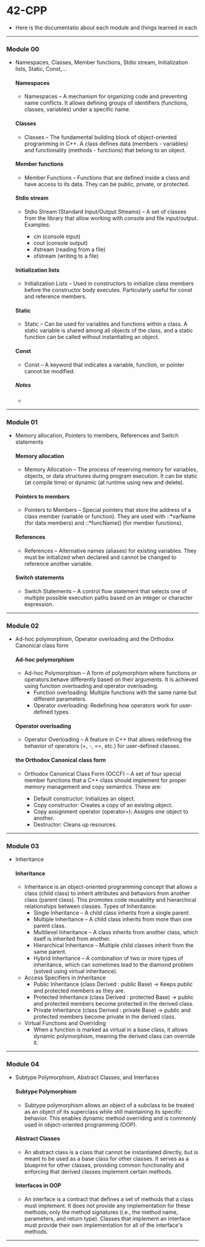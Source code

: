 # 42-CPP
- Here is the documentatio about each module and things learned in each

---
### Module 00
- Namespaces, Classes, Member functions, Stdio stream, Initialization lists, Static, Const,...
    #### Namespaces
    - Namespaces – A mechanism for organizing code and preventing name conflicts. It allows defining groups of identifiers (functions, classes, variables) under a specific name.
    #### Classes
    - Classes – The fundamental building block of object-oriented programming in C++. A class defines data (members - variables) and functionality (methods - functions) that belong to an object.
    #### Member functions
    - Member Functions – Functions that are defined inside a class and have access to its data. They can be public, private, or protected.
    #### Stdio stream
    - Stdio Stream (Standard Input/Output Streams) – A set of classes from the <iostream> library that allow working with console and file input/output. Examples:
        - cin (console input)
        - cout (console output)
        - ifstream (reading from a file)
        - ofstream (writing to a file)
    #### Initialization lists
    - Initialization Lists – Used in constructors to initialize class members before the constructor body executes. Particularly useful for const and reference members.
    #### Static
    - Static – Can be used for variables and functions within a class. A static variable is shared among all objects of the class, and a static function can be called without instantiating an object.
    #### Const
    - Const – A keyword that indicates a variable, function, or pointer cannot be modified.
    ##### Notes
    - 
---
### Module 01
- Memory allocation, Pointers to members, References and Switch statements
    #### Memory allocation
    - Memory Allocation – The process of reserving memory for variables, objects, or data structures during program execution. It can be static (at compile time) or dynamic (at runtime using new and delete).
    #### Pointers to members
    - Pointers to Members – Special pointers that store the address of a class member (variable or function). They are used with ::*varName (for data members) and ::*funcName() (for member functions).
    #### References
    - References – Alternative names (aliases) for existing variables. They must be initialized when declared and cannot be changed to reference another variable.
    #### Switch statements
    - Switch Statements – A control flow statement that selects one of multiple possible execution paths based on an integer or character expression.
---
### Module 02
- Ad-hoc polymorphism, Operator overloading and the Orthodox Canonical class form
    #### Ad-hoc polymorphism
    - Ad-hoc Polymorphism – A form of polymorphism where functions or operators behave differently based on their arguments. It is achieved using function overloading and operator overloading.
        - Function overloading: Multiple functions with the same name but different parameters.
        - Operator overloading: Redefining how operators work for user-defined types.
    #### Operator overloading
    - Operator Overloading – A feature in C++ that allows redefining the behavior of operators (+, -, ==, etc.) for user-defined classes.
    #### the Orthodox Canonical class form
    - Orthodox Canonical Class Form (OCCF) – A set of four special member functions that a C++ class should implement for proper memory management and copy semantics. These are:

        - Default constructor: Initializes an object.
        - Copy constructor: Creates a copy of an existing object.
        - Copy assignment operator (operator=): Assigns one object to another.
        - Destructor: Cleans up resources.
---
### Module 03
- Inheritance
    #### Inheritance
    - Inheritance is an object-oriented programming concept that allows a class (child class) to inherit attributes and behaviors from another class (parent class). This promotes code reusability and hierarchical relationships between classes. Types of Inheritance:
        - Single Inheritance – A child class inherits from a single parent.
        - Multiple Inheritance – A child class inherits from more than one parent class.
        - Multilevel Inheritance – A class inherits from another class, which itself is inherited from another.
        - Hierarchical Inheritance – Multiple child classes inherit from the same parent.
        - Hybrid Inheritance – A combination of two or more types of inheritance, which can sometimes lead to the diamond problem (solved using virtual inheritance).
    - Access Specifiers in Inheritance
        - Public Inheritance (class Derived : public Base) → Keeps public and protected members as they are.
        - Protected Inheritance (class Derived : protected Base) → public and protected members become protected in the derived class.
        - Private Inheritance (class Derived : private Base) → public and protected members become private in the derived class.
    - Virtual Functions and Overriding
        - When a function is marked as virtual in a base class, it allows dynamic polymorphism, meaning the derived class can override it.
---
### Module 04
- Subtype Polymorphism, Abstract Classes, and Interfaces
    #### Subtype Polymorphism
    - Subtype polymorphism allows an object of a subclass to be treated as an object of its superclass while still maintaining its specific behavior. This enables dynamic method overriding and is commonly used in object-oriented programming (OOP).
    #### Abstract Classes
    - An abstract class is a class that cannot be instantiated directly, but is meant to be used as a base class for other classes. It serves as a blueprint for other classes, providing common functionality and enforcing that derived classes implement certain methods.
    #### Interfaces in OOP
    - An interface is a contract that defines a set of methods that a class must implement. It does not provide any implementation for these methods, only the method signatures (i.e., the method name, parameters, and return type). Classes that implement an interface must provide their own implementation for all of the interface's methods.
---